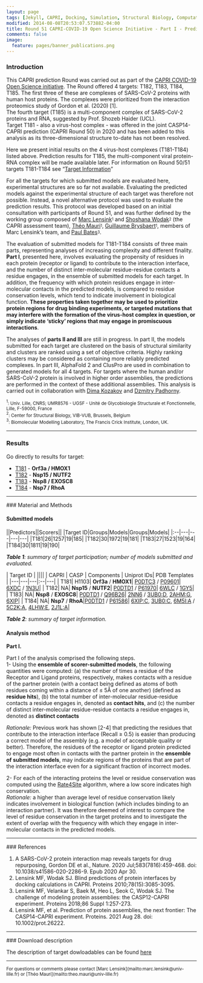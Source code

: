 ```yaml
---
layout: page
tags: [Jekyll, CAPRI, Docking, Simulation, Structural Biology, Computational Biology, Modelling, Protein Structure]
modified: 2014-08-08T20:53:07.573882-04:00
title: Round 51 CAPRI-COVID-19 Open Science Initiative - Part I - Prediction result summary, version November 2021
comments: false
image:
  feature: pages/banner_publications.png
---
```

### Introduction
This CAPRI prediction Round was carried out as part of the [CAPRI COVID-19 Open Science initiative](https://www.ebi.ac.uk/pdbe/complex-pred/capri/round/51/). The Round offered 4 targets: T182, T183, T184, T185. The first three of these are complexes of SARS-CoV-2 proteins with human host proteins. The complexes were prioritized from the interaction proteomics study of Gordon et al. (2020) [1].  
The fourth target (T185) is a multi-component complex of SARS-CoV-2 proteins and RNA, suggested by Prof. Shozeb Haider (UCL).  
Target T181 - also a virus-host complex - was offered in the joint CASP14-CAPRI prediction (CAPRI Round 50) in 2020 and has been added to this analysis as its three-dimensional structure to-date has not been resolved.


Here we present initial results on the 4 virus-host complexes (T181-T184) listed above. Prediction results for T185, the multi-component viral protein-RNA complex will be made available later. For information on Round 50/51 targets T181-T184 see “[Target Information](/capri-covid/target-descriptions)”


For all the targets for which submitted models are evaluated here, experimental structures are so far not available. Evaluating the predicted models against the experimental structure of each target was therefore not possible. Instead, a novel alternative protocol was used to evaluate the prediction results. This protocol was developed based on an initial consultation with participants of Round 51, and was further defined by the working group composed of
[Marc Lensink](mailto:marc.lensink@univ-lille.fr)<sup><sub>1</sub></sup> and [Shoshana Wodak](mailto:shoshana.wodak@gmail.com)<sup><sub>2</sub></sup> (the CAPRI assessment team), [Théo Mauri](mailto:theo.mauri@univ-lille.fr)<sup><sub>1</sub></sup>, [Guillaume Brysbaert](mailto:guillaume.brysbaert@univ-lille.fr)<sup><sub>1</sub></sup>, members of Marc Lensink’s team, and [Paul Bates](mailto:paul.bates@crick.ac.uk)<sup><sub>3</sub></sup>.


The evaluation of submitted models for T181-T184 consists of three main parts, representing analyses of increasing complexity and different finality. **Part I**, presented here, involves evaluating the propensity of residues in each protein (receptor or ligand) to contribute to the interaction interface, and the number of distinct inter-molecular residue-residue contacts a residue engages, in the ensemble of submitted models for each target. In addition, the frequency with which protein residues engage in inter-molecular contacts in the predicted models, is compared to residue conservation levels, which tend to indicate involvement in biological function. **These properties taken together may be used to prioritize protein regions for drug binding experiments, or targeted mutations that may interfere with the formation of the virus-host complex in question, or simply indicate ‘sticky’ regions that may engage in promiscuous interactions**.


The analyses of **parts II and III** are still in progress. In part II, the models submitted for each target are clustered on the basis of structural similarity and clusters are ranked using a set of objective criteria. Highly ranking clusters may be considered as containing more reliably predicted complexes.  In part III, AlphaFold 2 and ClusPro are used in combination to generated models for all 4 targets. For targets where the human and/or SARS-CoV-2 protein is involved in higher order assemblies, the predictions are performed in the context of these additional assemblies. This analysis is carried out in collaboration with [Dima Kozakov](mailto:midas@laufercenter.org) and [Dzmitry Padhorny](mailto:dnpodgorny@gmail.com).


<sup><sub>1</sub></sup><sub>: Univ. Lille, CNRS; UMR8576 - UGSF - Unité de Glycobiologie Structurale et Fonctionnelle, Lille, F-59000, France</sub>  
<sup><sub>2</sub></sup><sub>: Center for Structural Biology, VIB-VUB, Brussels, Belgium</sub>  
<sup><sub>3</sub></sup><sub>: Biomolecular Modelling Laboratory, The Francis Crick Institute, London, UK.</sub>
<hr>

### Results

Go directly to results for target:

* [T181](/capri-covid/T181/T181-index) - **Orf3a / HMOX1**
* [T182](/capri-covid/T182/T182-index) - **Nsp15 / NUTF2**
* [T183](/capri-covid/T183/T183-index) - **Nsp8 / EXOSC8**
* [T184](/capri-covid/T184/T184-index) - **Nsp7 / RhoA**


<hr>
### Material and Methods

#### Submitted models

||Predictors||Scorers||
|Target ID|Groups|Models|Groups|Models|
|:--|---|---|---|---|
|T181|26|1257|19|185|
|T182|30|1972|19|181|
|T183|27|1523|19|164|
|T184|30|1811|19|190|

*__Table 1__: summary of target participation; number of models submitted and evaluated.*


| Target ID |  ||||
| CAPRI | CASP | Components | Uniprot IDs| PDB Templates |
|---|---|---|:--|---|
| T181| H1103| **Orf3a** / **HMOX1**| [P0DTC3](https://www.uniprot.org/uniprot/P0DTC3) / [P09601](https://www.uniprot.org/uniprot/P09601)| [6XDC](https://www.ebi.ac.uk/pdbe/entry/pdb/6xdc) / [1N3U](https://www.ebi.ac.uk/pdbe/entry/pdb/1n3u)|
| T182| NA| **Nsp15** / **NUTF2**| [P0DTD1](https://www.uniprot.org/uniprot/P0DTD1) / [P61970](https://www.uniprot.org/uniprot/P61970)| [6WLC](https://www.ebi.ac.uk/pdbe/entry/pdb/6WLC) / [1GY5](https://www.ebi.ac.uk/pdbe/entry/pdb/1gy5)|
| T183| NA| **Nsp8** / **EXOSC8**| [P0DTD1](https://www.uniprot.org/uniprot/P0DTD1) / [Q96B26](https://www.uniprot.org/uniprot/Q96B26)| [2NN6](https://www.ebi.ac.uk/pdbe/entry/pdb/2nn6) / [3UB0:D](https://www.ebi.ac.uk/pdbe/entry/pdb/3ub0), [2AHM:G](https://www.ebi.ac.uk/pdbe/entry/pdb/2ahm), [6XIP](https://www.ebi.ac.uk/pdbe/entry/pdb/6xip)|
| T184| NA| **Nsp7** / **RhoA**|[P0DTD1](https://www.uniprot.org/uniprot/P0DTD1) / [P61586](https://www.uniprot.org/uniprot/P61586)| [6XIP:C](https://www.ebi.ac.uk/pdbe/entry/pdb/6xip), [3UB0:C](https://www.ebi.ac.uk/pdbe/entry/pdb/3ub0), [6M5I:A](https://www.ebi.ac.uk/pdbe/entry/pdb/6m5i) / [5C2K:A](https://www.ebi.ac.uk/pdbe/entry/pdb/5c2k), [4LHW:E](https://www.ebi.ac.uk/pdbe/entry/pdb/4lhw), [2J1L:A](https://www.ebi.ac.uk/pdbe/entry/pdb/2j1l)|

*__Table 2__: summary of target information.*


#### Analysis method

**Part I.**

Part I of the analysis comprised the following steps.  
1- Using the **ensemble of scorer-submitted models**, the following quantities were computed: (a) the number of times a residue of the Receptor and Ligand proteins, respectively, makes contacts with a residue of the partner protein (with a contact being defined as atoms of both residues coming within a distance of ≤ 5Å of one another)  (defined as **residue hits**), (b) the total number of inter-molecular residue-residue contacts a residue engages in, denoted as **contact hits**, and (c) the number of distinct inter-molecular residue-residue contacts a residue engages in, denoted as **distinct contacts**

*Rationale:* Previous work has shown [2-4] that predicting the residues that contribute to the interaction interface (Recall ≥ 0.5) is easier than producing a correct model
of the assembly (e.g. a model of acceptable quality or better). Therefore, the residues of the receptor or ligand protein predicted to engage most often in contacts with the partner protein in the **ensemble of submitted models**, may indicate regions of the proteins that are part of the interaction interface even for a significant fraction of incorrect modes. 

2- For each of the interacting proteins the level or residue conservation was computed using the [Rate4Site](https://www.tau.ac.il/~itaymay/cp/rate4site.html) algorithm, where a low score indicates high conservation.  
*Rationale:*  a higher than average level of residue conservation likely indicates involvement in biological function (which includes binding to an interaction partner). It was therefore deemed of interest to compare the level of residue conservation in the target proteins and to investigate the extent of overlap with the frequency with which they engage in inter-molecular contacts in the predicted models.



<hr>
### References

1. A SARS-CoV-2 protein interaction map reveals targets for drug repurposing, Gordon DE et al., Nature. 2020 Jul;583(7816):459-468. doi: 10.1038/s41586-020-2286-9. Epub 2020 Apr 30.
2. Lensink MF, Wodak SJ. Blind predictions of protein interfaces by docking calculations in CAPRI. Proteins 2010;78(15):3085-3095.
3. Lensink MF, Velankar S, Baek M, Heo L, Seok C, Wodak SJ. The challenge of modeling protein assemblies: the CASP12-CAPRI experiment. Proteins 2018;86 Suppl 1:257-273.
4. Lensink MF, et al. Prediction of protein assemblies, the next frontier: The CASP14-CAPRI experiment. Proteins. 2021 Aug 28. doi: 10.1002/prot.26222.

<hr>
### Download description

The description of target dowloadables can be found [here](/capri-covid/downloadable-description)

<hr>
<sub>For questions or comments please contact [Marc Lensink](mailto:marc.lensink@univ-lille.fr) or [Théo Mauri](mailto:theo.mauri@univ-lille.fr)</sub>
